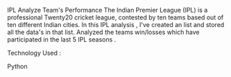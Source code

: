 IPL Analyze Team's Performance
The Indian Premier League (IPL) is a professional Twenty20 cricket league, contested by ten teams based out of ten different Indian cities. In this IPL analysis , I've created an list and stored all the data's in that list. Analyzed the teams win/losses which have participated
in the last 5 IPL seasons .

Technology Used :

Python
